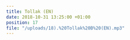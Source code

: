 ```yaml
---
title: Tollak (EN)
date: 2018-10-31 13:25:00 +01:00
position: 17
file: "/uploads/18).%20Tollak%20B%20(EN).mp3"
---
```


